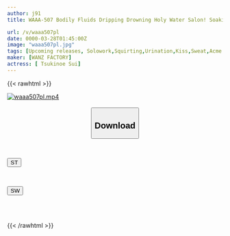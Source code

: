 ```yaml
---
author: j91
title: WAAA-507 Bodily Fluids Dripping Drowning Holy Water Salon! Soaking Wet! Drink All The Pee, Saliva, And Jet Tide Tsukinoe Sui

url: /v/waaa507pl
date: 0000-03-28T01:45:00Z
image: "waaa507pl.jpg"
tags: [Upcoming releases, Solowork,Squirting,Urination,Kiss,Sweat,Acme · Orgasm	]
maker: [WANZ FACTORY]
actress: [ Tsukinoe Sui]
---
```



{{< rawhtml >}}

<div class="video" data-videoid="pending_link.html">
    <a href="javascript:;">
        <img src="/v/waaa507pl/waaa507pl.jpg" width="WIDTH" height="HEIGHT" alt="waaa507pl.mp4" loading="lazy">
    </a>
</div>

<script type="text/javascript" src="https://j91.asia/asset/on-demand-pend.js"></script>

<br>
  <link rel="stylesheet" href="https://j91.asia/asset/bs5.css">
  
  <center>
  <button class="btn btn-primary" type="button" data-bs-toggle="collapse" data-bs-target=".multi-collapse" aria-expanded="false" aria-controls="multiCollapseExample1 multiCollapseExample2"><h2>Download</h2></button></center>
</p>
<div class="row">
  <div class="col">
    <div class="collapse multi-collapse" id="multiCollapseExample1">
      <div class="card card-body">
	      	      <br>
<div class="buttons">  
<p><a href="https://j91.asia/pending_link.html" target="_blank"><button class="btn-hover color-3"><i class="fa fa-download"></i> ST</button></a></p></div>
    </div>
  </div>
</div>
  <div class="col">
    <div class="collapse multi-collapse" id="multiCollapseExample2">
      <div class="card card-body">
	      <br>
<div class="buttons">
<p><a href="https://j91.asia/pending_link.html" target="_blank"><button class="btn-hover color-2"><i class="fa fa-download"></i> SW</button></a></p></div>
<br><br>
      </div>
    </div>
  </div>
</div>

{{< /rawhtml >}}